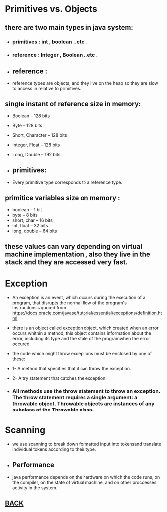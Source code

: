 # Primitives vs. Objects

## there are two main types in java system:

* ### primitives : int , boolean ..etc . 
* ### reference : Integer , Boolean ..etc .



* ##  reference :

* reference types are objects, and they live on the heap so they are slow to access in relative to primitives.

## single instant of reference size in memory:
* Boolean – 128 bits
* Byte – 128 bits
* Short, Character – 128 bits
* Integer, Float – 128 bits
* Long, Double – 192 bits


* ##  primitives:
* Every primitive type corresponds to a reference type.

## primitice variables size on memory :
* boolean – 1 bit
* byte – 8 bits
* short, char – 16 bits
* int, float – 32 bits
* long, double – 64 bits

## these values can vary depending on virtual machine implementation , also they live in the stack and they are accessed very fast.




# Exception

* An exception is an event, which occurs during the execution of a program, that disrupts the normal flow of the program's instructions.~quoted from https://docs.oracle.com/javase/tutorial/essential/exceptions/definition.html

* there is an object called exception object, which created when an error occurs whithin a method, this object contains information about the error, including its type and the state of the programwhen the error occured.

* the code which might throw exceptions must be enclosed by one of these:

* 1- A method that specifies that it can throw the exception.
* 2- A try statement that catches the exception. 


* ### All methods use the throw statement to throw an exception. The throw statement requires a single argument: a throwable object. Throwable objects are instances of any subclass of the Throwable class. 


# Scanning
* we use scanning to break down formatted input into tokensand translate individual tokens according to their type.


* ## Performance
* java performance depends on the hardware on which the code runs, on the compiler, on the state of virtual machine, and on other proccesses activity in the system.






## [BACK](../README.md)